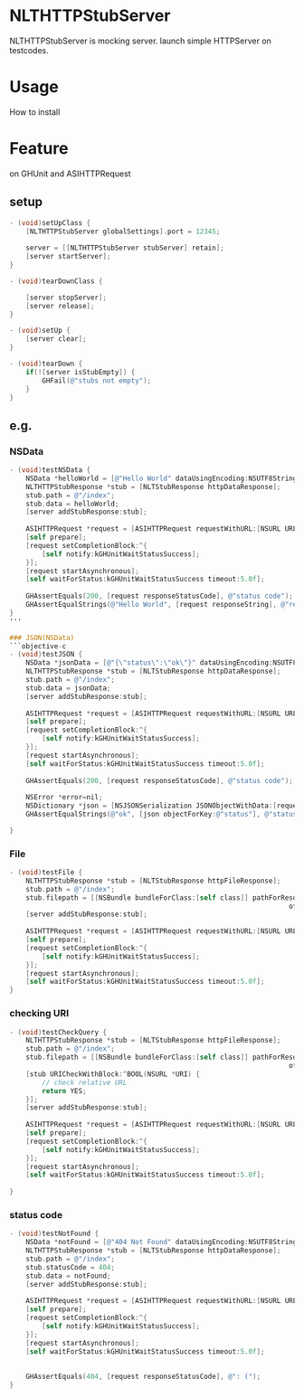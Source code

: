 # NLTHTTPStubServer
NLTHTTPStubServer is mocking server.
launch simple HTTPServer on testcodes.

# Usage 
How to install

# Feature

on GHUnit and ASIHTTPRequest

## setup
```objective-c
- (void)setUpClass {
    [NLTHTTPStubServer globalSettings].port = 12345;
    
    server = [[NLTHTTPStubServer stubServer] retain];
    [server startServer];
}

- (void)tearDownClass {

    [server stopServer];
    [server release];
}

- (void)setUp {
    [server clear];
}

- (void)tearDown {
    if(![server isStubEmpty]) {
        GHFail(@"stubs not empty");
    }
}
```
## e.g.
### NSData
```objective-c
- (void)testNSData {
    NSData *helloWorld = [@"Hello World" dataUsingEncoding:NSUTF8StringEncoding];
    NLTHTTPStubResponse *stub = [NLTStubResponse httpDataResponse];
    stub.path = @"/index";
    stub.data = helloWorld;
    [server addStubResponse:stub];
     
    ASIHTTPRequest *request = [ASIHTTPRequest requestWithURL:[NSURL URLWithString:@"http://localhost:12345/index"]];
    [self prepare];
    [request setCompletionBlock:^{
        [self notify:kGHUnitWaitStatusSuccess];
    }];
    [request startAsynchronous];
    [self waitForStatus:kGHUnitWaitStatusSuccess timeout:5.0f];
 
    GHAssertEquals(200, [request responseStatusCode], @"status code");
    GHAssertEqualStrings(@"Hello World", [request responseString], @"response");
}
'''

### JSON(NSData)
```objective-c
- (void)testJSON {
    NSData *jsonData = [@"{\"status\":\"ok\"}" dataUsingEncoding:NSUTF8StringEncoding];
    NLTHTTPStubResponse *stub = [NLTStubResponse httpDataResponse];
    stub.path = @"/index";
    stub.data = jsonData;
    [server addStubResponse:stub];
    
    ASIHTTPRequest *request = [ASIHTTPRequest requestWithURL:[NSURL URLWithString:@"http://localhost:12345/index"]];
    [self prepare];
    [request setCompletionBlock:^{
        [self notify:kGHUnitWaitStatusSuccess];
    }];
    [request startAsynchronous];
    [self waitForStatus:kGHUnitWaitStatusSuccess timeout:5.0f];
    
    GHAssertEquals(200, [request responseStatusCode], @"status code");
    
    NSError *error=nil;
    NSDictionary *json = [NSJSONSerialization JSONObjectWithData:[request responseData] options:NSJSONReadingAllowFragments error:&error];   
    GHAssertEqualStrings(@"ok", [json objectForKey:@"status"], @"status!=ok");

}
```

### File
```objective-c
- (void)testFile {
    NLTHTTPStubResponse *stub = [NLTStubResponse httpFileResponse];
    stub.path = @"/index";
    stub.filepath = [[NSBundle bundleForClass:[self class]] pathForResource:@"test"
                                                                     ofType:@"txt"];
    [server addStubResponse:stub];
    
    ASIHTTPRequest *request = [ASIHTTPRequest requestWithURL:[NSURL URLWithString:@"http://localhost:12345/index"]];
    [self prepare];
    [request setCompletionBlock:^{
        [self notify:kGHUnitWaitStatusSuccess];
    }];
    [request startAsynchronous];
    [self waitForStatus:kGHUnitWaitStatusSuccess timeout:5.0f];
}
```

### checking URI
```objective-c
- (void)testCheckQuery {
    NLTHTTPStubResponse *stub = [NLTStubResponse httpFileResponse];
    stub.path = @"/index";
    stub.filepath = [[NSBundle bundleForClass:[self class]] pathForResource:@"test"
                                                                     ofType:@"txt"];
    [stub URICheckWithBlock:^BOOL(NSURL *URI) {
        // check relative URL
        return YES;
    }];
    [server addStubResponse:stub];
    
    ASIHTTPRequest *request = [ASIHTTPRequest requestWithURL:[NSURL URLWithString:@"http://localhost:12345/index?key=value"]];
    [self prepare];
    [request setCompletionBlock:^{
        [self notify:kGHUnitWaitStatusSuccess];
    }];
    [request startAsynchronous];
    [self waitForStatus:kGHUnitWaitStatusSuccess timeout:5.0f];
    
}
```

### status code 
```objective-c
- (void)testNotFound {
    NSData *notFound = [@"404 Not Found" dataUsingEncoding:NSUTF8StringEncoding];
    NLTHTTPStubResponse *stub = [NLTStubResponse httpDataResponse];
    stub.path = @"/index";
    stub.statusCode = 404;
    stub.data = notFound;
    [server addStubResponse:stub];
    
    ASIHTTPRequest *request = [ASIHTTPRequest requestWithURL:[NSURL URLWithString:@"http://localhost:12345/index"]];
    [self prepare];
    [request setCompletionBlock:^{
        [self notify:kGHUnitWaitStatusSuccess];
    }];
    [request startAsynchronous];
    [self waitForStatus:kGHUnitWaitStatusSuccess timeout:5.0f];
    
    
    GHAssertEquals(404, [request responseStatusCode], @": (");
}
```
